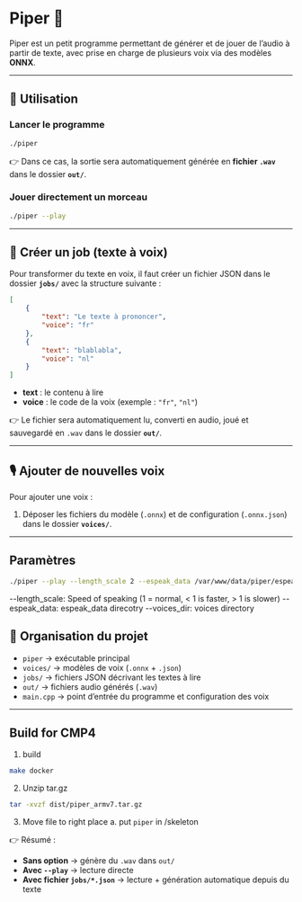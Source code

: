 # Piper 🎵

Piper est un petit programme permettant de générer et de jouer de l’audio à partir de texte, avec prise en charge de plusieurs voix via des modèles **ONNX**.

---

## 🚀 Utilisation

### Lancer le programme

```bash
./piper
```

👉 Dans ce cas, la sortie sera automatiquement générée en **fichier `.wav`** dans le dossier **`out/`**.

### Jouer directement un morceau

```bash
./piper --play
```

---

## 📝 Créer un job (texte à voix)

Pour transformer du texte en voix, il faut créer un fichier JSON dans le dossier **`jobs/`** avec la structure suivante :

```json
[
    {
        "text": "Le texte à prononcer",
        "voice": "fr"
    },
    {
        "text": "blablabla",
        "voice": "nl"
    }
]
```

* **text** : le contenu à lire
* **voice** : le code de la voix (exemple : `"fr"`, `"nl"`)

👉 Le fichier sera automatiquement lu, converti en audio, joué et sauvegardé en `.wav` dans le dossier **`out/`**.

---

## 🎙️ Ajouter de nouvelles voix

Pour ajouter une voix :

1. Déposer les fichiers du modèle (`.onnx`) et de configuration (`.onnx.json`) dans le dossier **`voices/`**.

---

## Paramètres

```bash
./piper --play --length_scale 2 --espeak_data /var/www/data/piper/espeak-ng-data --voices_dir /var/www/data/piper/voices
```

--length_scale: Speed of speaking (1 = normal, < 1 is faster, > 1 is slower)
--espeak_data: espeak_data direcotry
--voices_dir: voices directory

## 📂 Organisation du projet

* `piper` → exécutable principal
* `voices/` → modèles de voix (`.onnx` + `.json`)
* `jobs/` → fichiers JSON décrivant les textes à lire
* `out/` → fichiers audio générés (`.wav`)
* `main.cpp` → point d’entrée du programme et configuration des voix

---


## Build for CMP4
1. build

```bash
make docker
```

2. Unzip tar.gz

```bash
tar -xvzf dist/piper_armv7.tar.gz
```

3. Move file to right place
a. put `piper` in /skeleton


👉 Résumé :

* **Sans option** → génère du `.wav` dans `out/`
* **Avec `--play`** → lecture directe
* **Avec fichier `jobs/*.json`** → lecture + génération automatique depuis du texte
